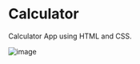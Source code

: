 # Calculator

Calculator App using HTML and CSS.

![image](https://github.com/Salman-uddin/Calculator/assets/96487875/25cb5f57-f794-42d1-bd2f-61218a979e0c)
